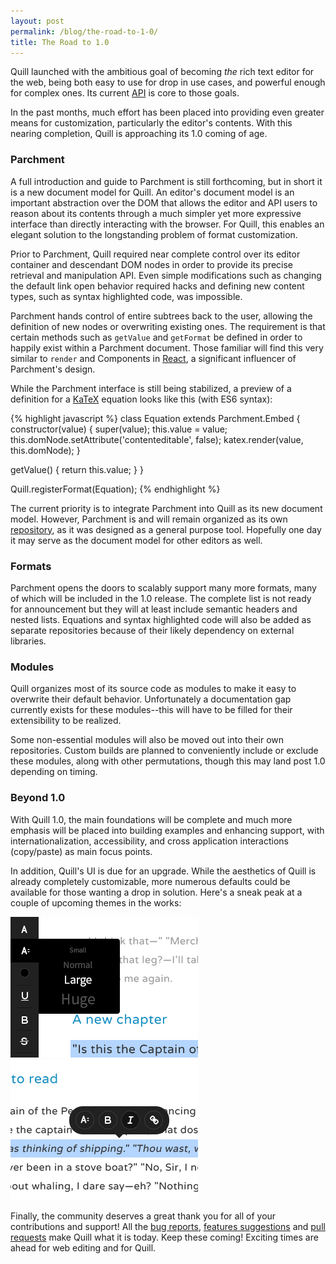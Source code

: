 ```yaml
---
layout: post
permalink: /blog/the-road-to-1-0/
title: The Road to 1.0
---
```


Quill launched with the ambitious goal of becoming *the* rich text editor for the web, being both easy to use for drop in use cases, and powerful enough for complex ones. Its current [API](/docs/api/) is core to those goals.

In the past months, much effort has been placed into providing even greater means for customization, particularly the editor's contents. With this nearing completion, Quill is approaching its 1.0 coming of age.


### Parchment

A full introduction and guide to Parchment is still forthcoming, but in short it is a new document model for Quill. An editor's document model is an important abstraction over the DOM that allows the editor and API users to reason about its contents through a much simpler yet more expressive interface than directly interacting with the browser. For Quill, this enables an elegant solution to the longstanding problem of format customization.

<!-- more -->

Prior to Parchment, Quill required near complete control over its editor container and descendant DOM nodes in order to provide its precise retrieval and manipulation API. Even simple modifications such as changing the default link open behavior required hacks and defining new content types, such as syntax highlighted code, was impossible.

Parchment hands control of entire subtrees back to the user, allowing the definition of new nodes or overwriting existing ones. The requirement is that certain methods such as `getValue` and `getFormat` be defined in order to happily exist within a Parchment document. Those familiar will find this very similar to `render` and Components in [React](http://facebook.github.io/react/), a significant influencer of Parchment's design.

While the Parchment interface is still being stabilized, a preview of a definition for a [KaTeX](https://github.com/Khan/KaTeX) equation looks like this (with ES6 syntax):

{% highlight javascript %}
class Equation extends Parchment.Embed {
  constructor(value) {
    super(value);
    this.value = value;
    this.domNode.setAttribute('contenteditable', false);
    katex.render(value, this.domNode);
  }

  getValue() {
    return this.value;
  }
}

Quill.registerFormat(Equation);
{% endhighlight %}

The current priority is to integrate Parchment into Quill as its new document model. However, Parchment is and will remain organized as its own [repository](https://github.com/quilljs/parchment), as it was designed as a general purpose tool. Hopefully one day it may serve as the document model for other editors as well.


### Formats

Parchment opens the doors to scalably support many more formats, many of which will be included in the 1.0 release. The complete list is not ready for announcement but they will at least include semantic headers and nested lists. Equations and syntax highlighted code will also be added as separate repositories because of their likely dependency on external libraries.


### Modules

Quill organizes most of its source code as modules to make it easy to overwrite their default behavior. Unfortunately a documentation gap currently exists for these modules--this will have to be filled for their extensibility to be realized.

Some non-essential modules will also be moved out into their own repositories. Custom builds are planned to conveniently include or exclude these modules, along with other permutations, though this may land post 1.0 depending on timing.


### Beyond 1.0

With Quill 1.0, the main foundations will be complete and much more emphasis will be placed into building examples and enhancing support, with internationalization, accessibility, and cross application interactions (copy/paste) as main focus points.

In addition, Quill's UI is due for an upgrade. While the aesthetics of Quill is already completely customizable, more numerous defaults could be available for those wanting a drop in solution. Here's a sneak peak at a couple of upcoming themes in the works:

<p>
  <img class="road-1-theme-preview" src="/assets/images/blog/theme-1.png" alt="Quill Theme 1">
  <img class="road-1-theme-preview" src="/assets/images/blog/theme-2.png" alt="Quill Theme 2">
</p>

Finally, the community deserves a great thank you for all of your contributions and support! All the [bug reports](https://github.com/quilljs/quill/labels/bug), [features suggestions](https://github.com/quilljs/quill/labels/feature) and [pull requests](https://github.com/quilljs/quill/pulls?q=is%3Apr) make Quill what it is today. Keep these coming! Exciting times are ahead for web editing and for Quill.
